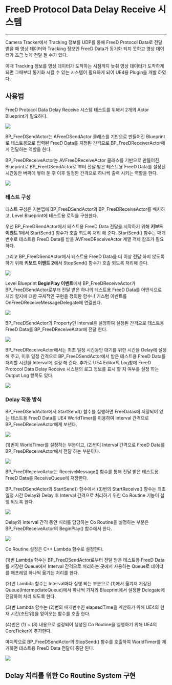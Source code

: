 # FreeD Protocol Data Delay Receive 시스템

------------------------------------------------------------------------------------------------------------------------------------------------------------------------------------

Camera Tracker에서 Tracking 정보를 UDP를 통해 FreeD Protocol Data로 전달 받을 때 영상 데이터와 Tracking 정보인 FreeD Data가 동기화 되지 못하고 영상 데이터가 조금 늦게 전달 될 수가 있다.

이때 Tracking 정보를 영상 데이터가 도착하는 시점까지 늦춰 영상 데이터가 도착하게 되면 그때부터 동기화 시킬 수 있는 시스템이 필요하게 되어 UE4용 Plugin을 개발 하였다.

## 사용법

FreeD Protocol Data Delay Receive 시스템 테스트를 위해서 2개의 Actor Blueprint가 필요하다.

![](https://github.com/Devcoder-IndieWorks/FreeDReceivePluginSample/blob/master/Images/Test_Blueprint_Actors.png)

BP_FreeDSendActor는 AFreeDSendActor 클래스를 기반으로 만들어진 Blueprint로 테스트용으로 입력된 FreeD Data를 지정된 간격으로 BP_FreeDReceiverActor에게 전달하는 역할을 한다.

BP_FreeDReceiveActor는 AVFreeDReceiveActor 클래스를 기반으로 만들어진 Blueprint로 BP_FreeDSendActor로 부터 전달 받은 테스트용 FreeD Data를 설정된 시간동안 버퍼에 쌓아 둔 후 이후 일정한 간격으로 하나씩 출력 시키는 역할을 한다.

![](https://github.com/Devcoder-IndieWorks/FreeDReceivePluginSample/blob/master/Images/Test_FreeD_Datas.png)

### 테스트 구성

테스트 구성은 기본맵에 BP_FreeDSendActor와 BP_FreeDReceiveActor를 배치하고, Level Blueprint에 테스트용 로직을 구현한다.

우선 BP_FreeDSendActor에서 테스트용 FreeD Data 전달을 시작하기 위해 **키보드 이벤트 1**에서 StartSend() 함수가 호출 되도록 처리 해 준다. StartSend() 함수는 매개변수로 테스트용 FreeD Data를 받을 AVFreeDReceiveActor 계열 객체 참조가 필요하다.

그리고 BP_FreeDSendActor에서 테스트용 FreeD Data을 더 이상 전달 하지 않도록 하기 위해 **키보드 이벤트 2**에서 StopSend() 함수가 호출 되도록 처리해 준다.

![](https://github.com/Devcoder-IndieWorks/FreeDReceivePluginSample/blob/master/Images/Test_BP_FreeDSendActor_Code.png)

Level Blueprint **BeginPlay 이벤트**에서 BP_FreeDReceiveActor가 BP_FreeDSendActor로부터 전달 받은 하나의 테스트용 FreeD Data를 어떤식으로 처리 할지에 대한 구체적인 구현을 정의한 함수나 커스텀 이벤트를 OnFreeDReceiveMessageDelegate에 연결한다.

![](https://github.com/Devcoder-IndieWorks/FreeDReceivePluginSample/blob/master/Images/Test_BP_FreeDReceiveActor_Code.png)

BP_FreeDSendActor의 Property인 Interval을 설정하여 설정된 간격으로 테스트용 FreeD Data를 BP_FreeDReceiveActor에 전달 한다.

![](https://github.com/Devcoder-IndieWorks/FreeDReceivePluginSample/blob/master/Images/BP_FreeDSendActor_Set_Property.png)

BP_FreeDReceiveActor에서는 최초 일정 시간동안 대기를 위한 시간을 Delay에 설정 해 주고, 이후 일정 간격으로 BP_FreeDSendActor에서 받은 테스트용 FreeD Data를 처리할 시간을 Interval에 설정 해 준다. 추가로 UE4 Editor의 Log창에 FreeD Protocol Data Delay Receive 시스템의 로그 정보를 표시 할 지 여부를 설정 하는 Output Log 항목도 있다.

![](https://github.com/Devcoder-IndieWorks/FreeDReceivePluginSample/blob/master/Images/BP_FreeDReceiveActor_Set_Property.png)

### Delay 작동 방식

BP_FreeDSendActor에서 StartSend() 함수를 실행하면 FreeDatas에 저장되어 있는 테스트용 FreeD Data를 UE4 WorldTimer를 이용하여 Interval 간격으로 BP_FreeDReceiveActor에게 보낸다.

![](https://github.com/Devcoder-IndieWorks/FreeDReceivePluginSample/blob/master/Images/AFreeDSendActor_StartSend.png)

(1)번이 WorldTimer를 설정하는 부분이고, (2)번이 Interval 간격으로 FreeD Data를 BP_FreeDReceiveActor에서 전달 하는 부분이다.

![](https://github.com/Devcoder-IndieWorks/FreeDReceivePluginSample/blob/master/Images/AVFreeDReceiveActor_ReceiveMessage.png)

BP_FreeDReceiveActor는 ReceiveMessage() 함수를 통해 전달 받은 테스트용 FreeD Data를 ReceiveQueue에 저장한다.

BP_FreeDSendActor의 StartSend() 함수에서  (3)번의 StartReceive() 함수는 최초 일정 시간 Delay와 Delay 후 Interval 간격으로 처리하기 위한 Co Routine 기능이 실행 되도록 한다.

![](https://github.com/Devcoder-IndieWorks/FreeDReceivePluginSample/blob/master/Images/AVFreeDReceiveActor_StartReceive.png)

Delay와 Interval 간격 동안 처리를 담당하는 Co Routine을 설정하는 부분은 BP_FreeDReceiveActor의 BeginPlay() 함수에서 한다.

![](https://github.com/Devcoder-IndieWorks/FreeDReceivePluginSample/blob/master/Images/AVFreeDReceiveActor_Begin.png)

Co Routine 설정은 C++ Lambda 함수로 설정한다.

(1)번 Lambda 함수는 BP_FreeDSendActor로부터 전달 받은 테스트용 FreeD Data를 저장한 Queue에서 Interval 간격으로 처리하는 곳에서 사용하는 Queue로 데이터를 매프레임 하나씩 옮기는 처리를 한다.

(2)번 Lambda 함수는 Interval마다 실행 되는 부분으로 (1)에서 옮겨져 저장된 Queue(IntermediateQueue)에서 하나씩 가져와 Blueprint에서 설정한 Delegate에 전달하여 처리 되도록 한다.

(3)번 Lambda 함수는 (2)번의 매개변수인 elapsedTime을 계산하기 위해 UE4의 현재 시간(초단위)을 얻어오는 함수를 호출 한다.

(4)번은 (1) ~ (3)  내용으로 설정되어 생성된 Co Routine을 실행하기 위해 UE4의 CoreTicker에 추가한다.

마지막으로 BP_FreeDSendActor의 StopSend() 함수를 호출하여 WorldTimer를 제거하면 테스트용 FreeD Data 전달이 중단 된다.

![](https://github.com/Devcoder-IndieWorks/FreeDReceivePluginSample/blob/master/Images/AFreeDSendActor_StopSend.png)

## Delay 처리를 위한 Co Routine System 구현


